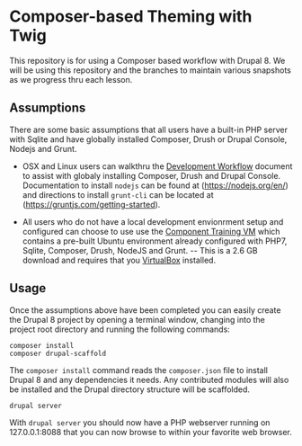 # Composer-based Theming with Twig
This repository is for using a Composer based workflow with Drupal 8.  We will be using this repository and the branches to maintain various snapshots as we progress thru each lesson.

## Assumptions
There are some basic assumptions that all users have a built-in PHP server with Sqlite and have globally installed Composer, Drush or Drupal Console, Nodejs and Grunt.

- OSX and Linux users can walkthru the [Development Workflow](https://github.com/chazchumley/component-training/blob/master/docs/developer-workflow.pdf) document to assist with globaly installing Composer, Drush and Drupal Console.  Documentation to install `nodejs` can be found at (https://nodejs.org/en/) and directions to install `grunt-cli` can be located at (https://gruntjs.com/getting-started).

- All users who do not have a local development envionrment setup and configured can choose to use use the [Component Training VM](https://drive.google.com/drive/folders/0B_zw0jyZ5Ij8ZUFLVS1RSFgwR00) which contains a pre-built Ubuntu environment already configured with PHP7, Sqlite, Composer, Drush, NodeJS and Grunt.
-- This is a 2.6 GB download and requires that you [VirtualBox](https://www.virtualbox.org/) installed.

## Usage
Once the assumptions above have been completed you can easily create the Drupal 8 project by opening a terminal window, changing into the project root directory and running the following commands:

```
composer install
composer drupal-scaffold
```
The `composer install` command reads the `composer.json` file to install Drupal 8 and any dependencies it needs.  Any contributed modules will also be installed and the Drupal directory structure will be scaffolded.

```
drupal server
```
With `drupal server` you should now have a PHP webserver running on 127.0.0.1:8088 that you can now browse to within your favorite web browser.
